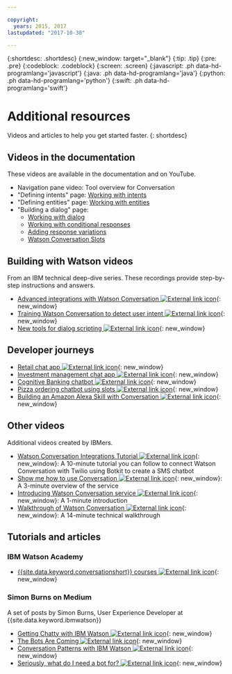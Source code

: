 ```yaml
---

copyright:
  years: 2015, 2017
lastupdated: "2017-10-30"

---
```


{:shortdesc: .shortdesc}
{:new_window: target="_blank"}
{:tip: .tip}
{:pre: .pre}
{:codeblock: .codeblock}
{:screen: .screen}
{:javascript: .ph data-hd-programlang='javascript'}
{:java: .ph data-hd-programlang='java'}
{:python: .ph data-hd-programlang='python'}
{:swift: .ph data-hd-programlang='swift'}

# Additional resources

Videos and articles to help you get started faster.
{: shortdesc}

## Videos in the documentation

These videos are available in the documentation and on YouTube.

- Navigation pane video: Tool overview for Conversation
- "Defining intents" page: [Working with intents](intents.html)
- "Defining entities" page: [Working with entities](entities.html)
- "Building a dialog" page:
    - [Working with dialog](dialog-build.html)
    - [Working with conditional responses](dialog-build.html#multiple)
    - [Adding response variations](dialog-build.html#variety)
    - [Watson Conversation Slots](dialog-build.html#slots)

## Building with Watson videos

From an IBM technical deep-dive series. These recordings provide step-by-step instructions and answers.

- [Advanced integrations with Watson Conversation ![External link icon](../../icons/launch-glyph.svg "External link icon")](https://youtu.be/0rnt54ONtQw){: new_window}
- [Training Watson Conversation to detect user intent ![External link icon](../../icons/launch-glyph.svg "External link icon")](https://youtu.be/uYw4Tv1Y5tc){: new_window}
- [New tools for dialog scripting ![External link icon](../../icons/launch-glyph.svg "External link icon")](https://youtu.be/QuR54--vD5o){: new_window}

## Developer journeys

- [Retail chat app ![External link icon](../../icons/launch-glyph.svg "External link icon")](https://developer.ibm.com/code/journey/create-cognitive-retail-chatbot/){: new_window}
- [Investment management chat app ![External link icon](../../icons/launch-glyph.svg "External link icon")](https://developer.ibm.com/code/journey/create-an-investment-management-chatbot/){: new_window}
- [Cognitive Banking chatbot ![External link icon](../../icons/launch-glyph.svg "External link icon")](https://developer.ibm.com/code/journey/create-cognitive-banking-chatbot/){: new_window}
- [Pizza ordering chatbot using slots ![External link icon](../../icons/launch-glyph.svg "External link icon")](https://developer.ibm.com/code/journey/assemble-a-pizza-ordering-chatbot-dialog/){: new_window}
- [Building an Amazon Alexa Skill with Conversation ![External link icon](../../icons/launch-glyph.svg "External link icon")](https://github.com/IBM/alexa-skill-watson-conversation){: new_window}

## Other videos

Additional videos created by IBMers.

- [Watson Conversation Integrations Tutorial  ![External link icon](../../icons/launch-glyph.svg "External link icon")](https://www.youtube.com/watch?v=O3silvVBaC8&t=3s){: new_window}: A 10-minute tutorial you can follow to connect Watson Conversation with Twilio using Botkit to create a SMS chatbot
- [Show me how to use Conversation ![External link icon](../../icons/launch-glyph.svg "External link icon")](https://youtu.be/1rTl1WEbg5U){: new_window}: A 3-minute overview of the service
- [Introducing Watson Conversation service ![External link icon](../../icons/launch-glyph.svg "External link icon")](https://youtu.be/A96nLYSMltA){: new_window}: A 1-minute introduction
- [Walkthrough of Watson Conversation ![External link icon](../../icons/launch-glyph.svg "External link icon")](https://youtu.be/ELwWhJGE2P8){: new_window}: A 14-minute technical walkthrough

## Tutorials and articles

### IBM Watson Academy

- [{{site.data.keyword.conversationshort}} courses ![External link icon](../../icons/launch-glyph.svg "External link icon")](https://www.watson-academy.info/course/index.php?categoryid=29){: new_window}

### Simon Burns on Medium

A set of posts by Simon Burns, User Experience Developer at {{site.data.keyword.ibmwatson}}

- [Getting Chatty with IBM Watson ![External link icon](../../icons/launch-glyph.svg "External link icon")](https://medium.com/@snrubnomis/getting-chatty-with-ibm-watson-1075c549ee9e#.vkt86reej){: new_window}
- [The Bots Are Coming ![External link icon](../../icons/launch-glyph.svg "External link icon")](https://medium.com/@snrubnomis/the-bots-are-coming-b0fa71475381#.jq8md0zg7){: new_window}
- [Conversation Patterns with IBM Watson ![External link icon](../../icons/launch-glyph.svg "External link icon")](https://medium.com/@snrubnomis/conversation-patterns-with-ibm-watson-6c4be05e2fe5#.eorkk7crm){: new_window}
- [Seriously, what do I need a bot for? ![External link icon](../../icons/launch-glyph.svg "External link icon")](https://medium.com/@snrubnomis/seriously-what-do-i-need-a-bot-for-8b91a5ffac1a#.ipvv6ixru){: new_window}